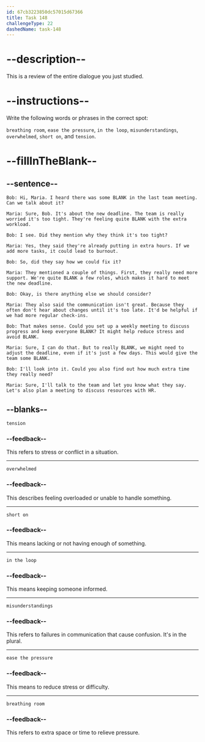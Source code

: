```yaml
---
id: 67cb3223850dc57015d67366
title: Task 148
challengeType: 22
dashedName: task-148
---
```


<!-- REVIEW -->

# --description--

This is a review of the entire dialogue you just studied.

# --instructions--

Write the following words or phrases in the correct spot:  

`breathing room`, `ease the pressure`, `in the loop`, `misunderstandings`, `overwhelmed`, `short on`, and `tension`.  

# --fillInTheBlank--

## --sentence--

`Bob: Hi, Maria. I heard there was some BLANK in the last team meeting. Can we talk about it?`  

`Maria: Sure, Bob. It's about the new deadline. The team is really worried it's too tight. They're feeling quite BLANK with the extra workload.`  

`Bob: I see. Did they mention why they think it's too tight?`  

`Maria: Yes, they said they're already putting in extra hours. If we add more tasks, it could lead to burnout.`  

`Bob: So, did they say how we could fix it?`  

`Maria: They mentioned a couple of things. First, they really need more support. We're quite BLANK a few roles, which makes it hard to meet the new deadline.`  

`Bob: Okay, is there anything else we should consider?`  

`Maria: They also said the communication isn't great. Because they often don't hear about changes until it's too late. It'd be helpful if we had more regular check-ins.`  

`Bob: That makes sense. Could you set up a weekly meeting to discuss progress and keep everyone BLANK? It might help reduce stress and avoid BLANK.`  

`Maria: Sure, I can do that. But to really BLANK, we might need to adjust the deadline, even if it's just a few days. This would give the team some BLANK.`  

`Bob: I'll look into it. Could you also find out how much extra time they really need?`  

`Maria: Sure, I'll talk to the team and let you know what they say. Let's also plan a meeting to discuss resources with HR.`  

## --blanks--  

`tension`  

### --feedback--  

This refers to stress or conflict in a situation.

---

`overwhelmed`  

### --feedback--  

This describes feeling overloaded or unable to handle something.

---

`short on`  

### --feedback--  

This means lacking or not having enough of something.

---

`in the loop`  

### --feedback--  

This means keeping someone informed.

---

`misunderstandings`  

### --feedback--  

This refers to failures in communication that cause confusion. It's in the plural. 

---

`ease the pressure`  

### --feedback--  

This means to reduce stress or difficulty.

---

`breathing room`  

### --feedback--  

This refers to extra space or time to relieve pressure.
